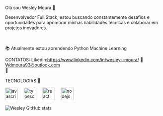 Olá sou Wesley Moura 👋

Desenvolvedor Full Stack, estou buscando constantemente desafios e oportunidades para aprimorar minhas habilidades técnicas e colaborar em projetos inovadores.

<br> <br>📚 Atualmente estou aprendendo Python Machine Learning <br>

CONTATOS: 
Likedin:https://www.linkedin.com/in/wesley--moura/
:e-mail:Wdmoura93@outlook.com <br>
:large_blue_circle:
<br>
<Br>
TECNOLOGIAS :pushpin:


<div align="left">
  <img src="https://cdn.jsdelivr.net/gh/devicons/devicon/icons/javascript/javascript-original.svg" height="40" alt="javascript logo"  />
  <img width="12" />
  <img src="https://cdn.jsdelivr.net/gh/devicons/devicon/icons/typescript/typescript-original.svg" height="40" alt="typescript logo"  />
  <img width="12" />
  <img src="https://cdn.jsdelivr.net/gh/devicons/devicon/icons/react/react-original.svg" height="40" alt="react logo"  />
  <img width="12" />
 <img src="https://cdn.jsdelivr.net/gh/devicons/devicon/icons/nodejs/nodejs-original.svg" height="40" alt="nodejs logo"  />
  <img width="12" />
</div>



![Wesley GitHub stats](https://github-readme-stats.vercel.app/api?username=Wesleydmoura&show_icons=true&theme=transparent)



